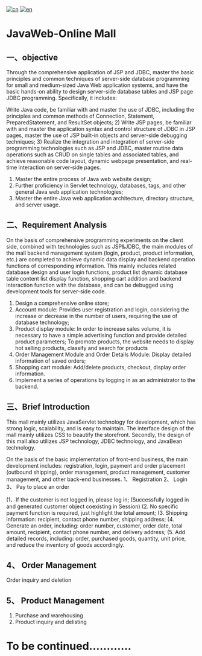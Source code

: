 [![cn](https://img.shields.io/badge/Lang-Chinese-blue?color=%23FF0000)](https://github.com/Jacksx20/JavaWeb_OnlineShopping/blob/main/README_zh-cn.md)
[![en](https://img.shields.io/badge/Lang-English-blue.svg)](https://github.com/Jacksx20/JavaWeb_OnlineShopping/blob/main/README.md)

# JavaWeb-Online Mall

## 一、objective

Through the comprehensive application of JSP and JDBC, master the basic principles and common techniques of server-side database programming for small and medium-sized Java Web application systems, and have the basic hands-on ability to design server-side database tables and JSP page JDBC programming. Specifically, it includes:

Write Java code, be familiar with and master the use of JDBC, including the principles and common methods of Connection, Statement, PreparedStatement, and ResultSet objects; 2) Write JSP pages, be familiar with and master the application syntax and control structure of JDBC in JSP pages, master the use of JSP built-in objects and server-side debugging techniques; 3) Realize the integration and integration of server-side programming technologies such as JSP and JDBC, master routine data operations such as CRUD on single tables and associated tables, and achieve reasonable code layout, dynamic webpage presentation, and real-time interaction on server-side pages.

1. Master the entire process of Java web website design;
2. Further proficiency in Servlet technology, databases, tags, and other general Java web application technologies;
3. Master the entire Java web application architecture, directory structure, and server usage.

## 二、Requirement Analysis

On the basis of comprehensive programming experiments on the client side, combined with technologies such as JSP&JDBC, the main modules of the mall backend management system (login, product, product information, etc.) are completed to achieve dynamic data display and backend operation functions of corresponding information. This mainly includes related database design and user login functions, product list dynamic database table content list display function, shopping cart addition and backend interaction function with the database, and can be debugged using development tools for server-side code.

1. Design a comprehensive online store;
2. Account module: Provides user registration and login, considering the increase or decrease in the number of users, requiring the use of database technology;
3. Product display module: In order to increase sales volume, it is necessary to have a simple advertising function and provide detailed product parameters; To promote products, the website needs to display hot selling products, classify and search for products
4. Order Management Module and Order Details Module: Display detailed information of saved orders;
5. Shopping cart module: Add/delete products, checkout, display order information.
6. Implement a series of operations by logging in as an administrator to the backend.

## 三、Brief Introduction

This mall mainly utilizes JavaServlet technology for development, which has strong logic, scalability, and is easy to maintain. The interface design of the mall mainly utilizes CSS to beautify the storefront. Secondly, the design of this mall also utilizes JSP technology, JDBC technology, and JavaBean technology.

On the basis of the basic implementation of front-end business, the main development includes: registration, login, payment and order placement (outbound shipping), order management, product management, customer management, and other back-end businesses.
1、 Registration
2、 Login
3、 Pay to place an order

(1、If the customer is not logged in, please log in; (Successfully logged in and generated customer object coexisting in Session)
(2. No specific payment function is required, just highlight the total amount;
(3. Shipping information: recipient, contact phone number, shipping address;
(4. Generate an order, including: order number, customer, order date, total amount, recipient, contact phone number, and delivery address;
(5. Add detailed records, including: order, purchased goods, quantity, unit price, and reduce the inventory of goods accordingly.

## 4、 Order Management

Order inquiry and deletion



## 5、 Product Management

1. Purchase and warehousing
2. Product inquiry and delisting

# To be continued…………
